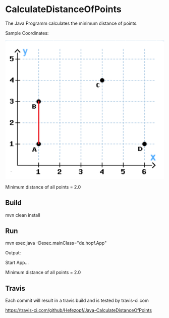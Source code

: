 # CalculateDistanceOfPoints
The Java Programm calculates the minimum distance of points.

Sample Coordinates: 

![Coordinates](src/main/resources/Coordinates.png "Coordinates")

Minimum distance of all points = 2.0

## Build
mvn clean install

## Run
mvn exec:java -Dexec.mainClass="de.hopf.App"

Output:

Start App...

Minimum distance of all points = 2.0

## Travis

Each commit will result in a travis build and is tested by travis-ci.com

https://travis-ci.com/github/Hefezopf/Java-CalculateDistanceOfPoints
